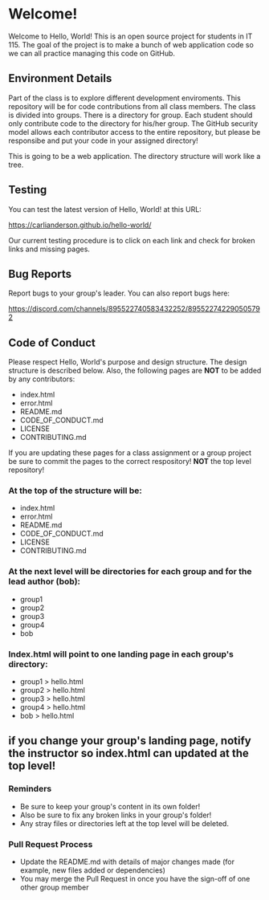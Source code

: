 # Welcome!

Welcome to Hello, World! This is an open source project for students in IT 115. The goal of the project is to make a bunch of web application code so we can all practice
managing this code on GitHub. 

## Environment Details

Part of the class is to explore different development enviroments. This repository will be for code contributions from all class members. The class is divided into groups.
There is a directory for group. Each student should only contribute code to the directory for his/her group. The GitHub security model allows each contributor access
to the entire repository, but please be responsibe and put your code in your assigned directory!

This is going to be a web application. The directory structure will work like a tree.

## Testing

You can test the latest version of Hello, World! at this URL:

https://carlianderson.github.io/hello-world/

Our current testing procedure is to click on each link and check for broken links and missing pages. 

## Bug Reports

Report bugs to your group's leader. You can also report bugs here:

https://discord.com/channels/895522740583432252/895522742290505792

## Code of Conduct

Please respect Hello, World's purpose and design structure. The design structure is described below. 
Also, the following pages are **NOT** to be added by any contributors:

* index.html
* error.html
* README.md
* CODE_OF_CONDUCT.md
* LICENSE
* CONTRIBUTING.md

If you are updating these pages for a class assignment or a group project be sure to commit the pages to
the correct respository! **NOT** the top level repository!

### At the top of the structure will be:

* index.html
* error.html
* README.md
* CODE_OF_CONDUCT.md
* LICENSE
* CONTRIBUTING.md

### At the next level will be directories for each group and for the lead author (bob):

* group1
* group2
* group3
* group4
* bob

### Index.html will point to one landing page in each group's directory:

* group1 > hello.html
* group2 > hello.html
* group3 > hello.html
* group4 > hello.html
* bob > hello.html

## if you change your group's landing page, notify the instructor so index.html can updated at the top level!

### Reminders

* Be sure to keep your group's content in its own folder!
* Also be sure to fix any broken links in your group's folder!
* Any stray files or directories left at the top level will be deleted.

### Pull Request Process
* Update the README.md with details of major changes made (for example, new files added or dependencies)
* You may merge the Pull Request in once you have the sign-off of one other group member

